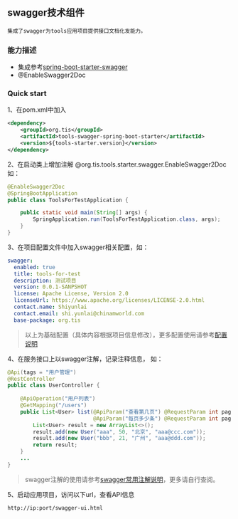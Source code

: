 ## swagger技术组件

    集成了swagger为tools应用项目提供接口文档化发能力。

### 能力描述

- 集成参考[spring-boot-starter-swagger](https://github.com/SpringForAll/spring-boot-starter-swagger)
- @EnableSwagger2Doc

### Quick start

1、在pom.xml中加入
``` xml
<dependency>
    <groupId>org.tis</groupId>
    <artifactId>tools-swagger-spring-boot-starter</artifactId>
    <version>${tools-starter.version}</version>
</dependency>
```
2、在启动类上增加注解 @org.tis.tools.starter.swagger.EnableSwagger2Doc
如：
``` java
@EnableSwagger2Doc
@SpringBootApplication
public class ToolsForTestApplication {

    public static void main(String[] args) {
        SpringApplication.run(ToolsForTestApplication.class, args);
    }
}
```
3、在项目配置文件中加入swagger相关配置，如：
``` yml
swagger:
  enabled: true
  title: tools-for-test
  description: 测试项目
  version: 0.0.1-SANPSHOT
  license: Apache License, Version 2.0
  licenseUrl: https://www.apache.org/licenses/LICENSE-2.0.html
  contact.name: Shiyunlai
  contact.email: shi.yunlai@chinamworld.com
  base-package: org.tis
```
>以上为基础配置（具体内容根据项目信息修改），更多配置使用请参考[配置说明](https://github.com/SpringForAll/spring-boot-starter-swagger/blob/master/README.md#%E9%85%8D%E7%BD%AE%E8%AF%B4%E6%98%8E)

4、在服务接口上以swagger注解，记录注释信息，
如：
```java
@Api(tags = "用户管理")
@RestController
public class UserController {
    
    @ApiOperation("用户列表")
    @GetMapping("/users")
    public List<User> list(@ApiParam("查看第几页") @RequestParam int pageIndex,
                           @ApiParam("每页多少条") @RequestParam int pageSize) {
        List<User> result = new ArrayList<>();
        result.add(new User("aaa", 50, "北京", "aaa@ccc.com"));
        result.add(new User("bbb", 21, "广州", "aaa@ddd.com"));
        return result;
    }
    ...
}
```
>swagger注解的使用请参考[swagger常用注解说明](https://www.jianshu.com/p/12f4394462d5)，更多请自行查阅。

5、启动应用项目，访问以下url，查看API信息

    http://ip:port/swagger-ui.html
